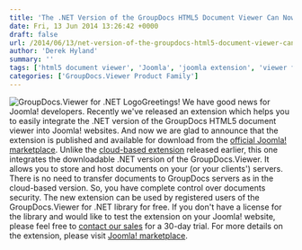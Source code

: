 ```yaml
---
title: 'The .NET Version of the GroupDocs HTML5 Document Viewer Can Now Be Seamlessly Integrated into Joomla! CMS'
date: Fri, 13 Jun 2014 13:26:42 +0000
draft: false
url: /2014/06/13/net-version-of-the-groupdocs-html5-document-viewer-can-now-be-integrated-into-joomla/
author: 'Derek Hyland'
summary: ''
tags: ['html5 document viewer', 'Joomla', 'joomla extension', 'viewer for .net library', 'zArchive']
categories: ['GroupDocs.Viewer Product Family']
---
```


![GroupDocs.Viewer for .NET Logo](https://blog.groupdocs.com/wp-content/uploads/sites/4/2014/03/GD_VWR_NETIcon_114.png)Greetings! We have good news for Joomla! developers. Recently we've released an extension which helps you to easily integrate the .NET version of the GroupDocs HTML5 document viewer into Joomla! websites. And now we are glad to announce that the extension is published and available for download from the [official Joomla! marketplace](http://extensions.joomla.org/extensions/social-web/social-display/documents-cloud-based/26890). Unlike the [cloud-based extension](http://extensions.joomla.org/extensions/social-web/social-display/documents-cloud-based/22977) released earlier, this one integrates the downloadable .NET version of the GroupDocs.Viewer. It allows you to store and host documents on your (or your clients') servers. There is no need to transfer documents to GroupDocs servers as in the cloud-based version. So, you have complete control over documents security. The new extension can be used by registered users of the GroupDocs.Viewer for .NET library for free. If you don't have a license for the library and would like to test the extension on your Joomla! website, please feel free to [contact our sales](http://groupdocs.com/corporate/contact-us) for a 30-day trial. For more details on the extension, please visit [Joomla! marketplace](http://extensions.joomla.org/extensions/social-web/social-display/documents-cloud-based/26890).





